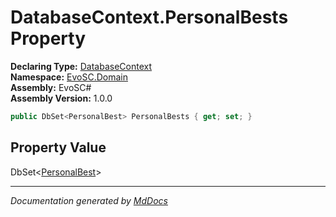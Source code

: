 ﻿<!--  
  <auto-generated>   
    The contents of this file were generated by a tool.  
    Changes to this file may be list if the file is regenerated  
  </auto-generated>   
-->

# DatabaseContext.PersonalBests Property

**Declaring Type:** [DatabaseContext](../index.md)  
**Namespace:** [EvoSC.Domain](../../index.md)  
**Assembly:** EvoSC\#  
**Assembly Version:** 1.0.0

```csharp
public DbSet<PersonalBest> PersonalBests { get; set; }
```

## Property Value

DbSet\<[PersonalBest](../../Players/PersonalBest/index.md)\>

___

*Documentation generated by [MdDocs](https://github.com/ap0llo/mddocs)*
